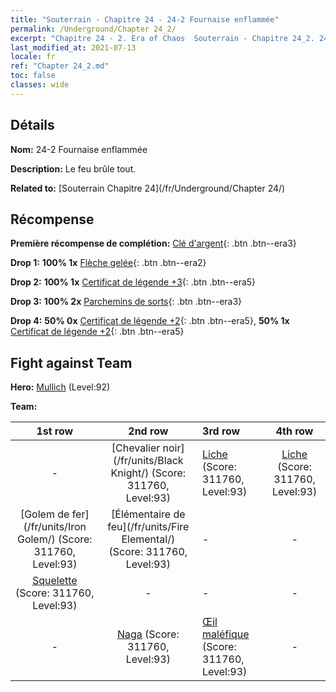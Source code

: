 ```yaml
---
title: "Souterrain - Chapitre 24 - 24-2 Fournaise enflammée"
permalink: /Underground/Chapter 24_2/
excerpt: "Chapitre 24 - 2. Era of Chaos  Souterrain - Chapitre 24_2. 24-2 Fournaise enflammée"
last_modified_at: 2021-07-13
locale: fr
ref: "Chapter 24_2.md"
toc: false
classes: wide
---
```


## Détails

 **Nom:** 24-2 Fournaise enflammée

 **Description:** Le feu brûle tout.

 **Related to:** [Souterrain Chapitre 24](/fr/Underground/Chapter 24/)

## Récompense

 **Première récompense de complétion:** [Clé d'argent](/ItemsFR/con_693/){: .btn .btn--era3}

 **Drop 1:** **100% 1x** [Flèche gelée](/ItemsFR/her_431/){: .btn .btn--era2}

 **Drop 2:** **100% 1x** [Certificat de légende +3](/ItemsFR/mat_88/){: .btn .btn--era5}

 **Drop 3:** **100% 2x** [Parchemins de sorts](/ItemsFR/con_694/){: .btn .btn--era3}

 **Drop 4:** **50% 0x** [Certificat de légende +2](/ItemsFR/mat_81/){: .btn .btn--era5}, **50% 1x** [Certificat de légende +2](/ItemsFR/mat_81/){: .btn .btn--era5}


## Fight against Team
 **Hero:** [Mullich](/fr/heroes/Mullich/) (Level:92)

 **Team:**


  | 1st row | 2nd row | 3rd row | 4th row |
  |:----:|:----:|:----|:----:|
  | - | [Chevalier noir](/fr/units/Black Knight/) (Score: 311760, Level:93)  | [Liche](/fr/units/Lich/) (Score: 311760, Level:93)  | [Liche](/fr/units/Lich/) (Score: 311760, Level:93)  |
  | [Golem de fer](/fr/units/Iron Golem/) (Score: 311760, Level:93)  | [Élémentaire de feu](/fr/units/Fire Elemental/) (Score: 311760, Level:93)  | - | - |
  | [Squelette](/fr/units/Skeleton/) (Score: 311760, Level:93)  | - | - | - |
  | - | [Naga](/fr/units/Naga/) (Score: 311760, Level:93)  | [Œil maléfique](/fr/units/Beholder/) (Score: 311760, Level:93)  | - |


